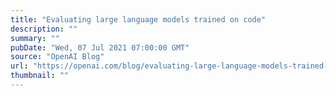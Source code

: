 ```yaml
---
title: "Evaluating large language models trained on code"
description: ""
summary: ""
pubDate: "Wed, 07 Jul 2021 07:00:00 GMT"
source: "OpenAI Blog"
url: "https://openai.com/blog/evaluating-large-language-models-trained-on-code"
thumbnail: ""
---
```


